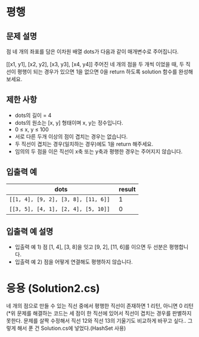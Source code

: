 <h1>평행</h1>


<h2>문제 설명</h2>
점 네 개의 좌표를 담은 이차원 배열  dots가 다음과 같이 매개변수로 주어집니다.

[[x1, y1], [x2, y2], [x3, y3], [x4, y4]]
주어진 네 개의 점을 두 개씩 이었을 때, 두 직선이 평행이 되는 경우가 있으면 1을 없으면 0을 return 하도록 solution 함수를 완성해보세요.


<h2>제한 사항</h2>


- dots의 길이 = 4
- dots의 원소는 [x, y] 형태이며 x, y는 정수입니다.
- 0 ≤ x, y ≤ 100
- 서로 다른 두개 이상의 점이 겹치는 경우는 없습니다.
- 두 직선이 겹치는 경우(일치하는 경우)에도 1을 return 해주세요.
- 임의의 두 점을 이은 직선이 x축 또는 y축과 평행한 경우는 주어지지 않습니다.


<h2>입출력 예</h2>

|dots|result|
|---|---|
|`[[1, 4], [9, 2], [3, 8], [11, 6]]`|1|
|`[[3, 5], [4, 1], [2, 4], [5, 10]]	`|0|


<h2>입출력 예 설명</h2>


- 입출력 예 1) 점 [1, 4], [3, 8]을 잇고 [9, 2], [11, 6]를 이으면 두 선분은 평행합니다.
- 입출력 예 2) 점을 어떻게 연결해도 평행하지 않습니다.


<h1>응용 (Solution2.cs)</h1>
네 개의 점으로 만들 수 있는 직선 중에서 평행한 직선이 존재하면 1 리턴, 아니면 0 리턴
(*위 문제를 해결하는 코드는 세 점이 한 직선에 있어서 직선이 겹치는 경우를 판별하지 못한다. 문제를 살짝 수정해서 직선 12와 직선 13의 기울기도 비교하게 바꾸고 싶다.. 그렇게 해서 푼 건 Solution.cs에 넣었다.(HashSet 사용)
